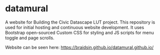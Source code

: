 # datamural
A website for Building the Civic Datascape LUT project. This repository is used for initial hosting and continuous website development.
It uses Bootstrap open-sourced Custom CSS for styling and JS scripts for menu toggle and page scrolls.

Website can be seen here: https://braidsin.github.io/datamural.github.io/
